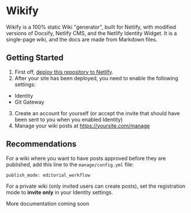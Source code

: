 # Wikify
Wikify is a 100% static Wiki "generator", built for Netlify, with modified versions of Docsify, Netlify CMS, and the Netlify Identity Widget. It is a single-page wiki, and the docs are made from Markdown files.

## Getting Started
1. First off, [deploy this repository to Netlify](https://app.netlify.com/start/deploy?repository=https://github.com/TristianK3604/wikify).
2. After your site has been deployed, you need to enable the following settings:
  - Identity
  - Git Gateway
3. Create an account for yourself (or accept the invite that should have been sent to you when you enabled Identity)
4. Manage your wiki posts at https://yoursite.com/manage

## Recommendations
For a wiki where you want to have posts approved before they are published, add this line to the `manage/config.yml` file:
````
publish_mode: editorial_workflow
````
For a private wiki (only invited users can create posts), set the registration mode to **invite only** in your Identity settings.

More documentation coming soon
